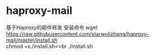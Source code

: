# haproxy-mail
基于Haproxy的邮件转发
安装命令
wget https://raw.githubusercontent.com/starwulizhang/haproxy-mail/master/install.sh<br>
chmod +x./install.sh<>br
./install.sh
